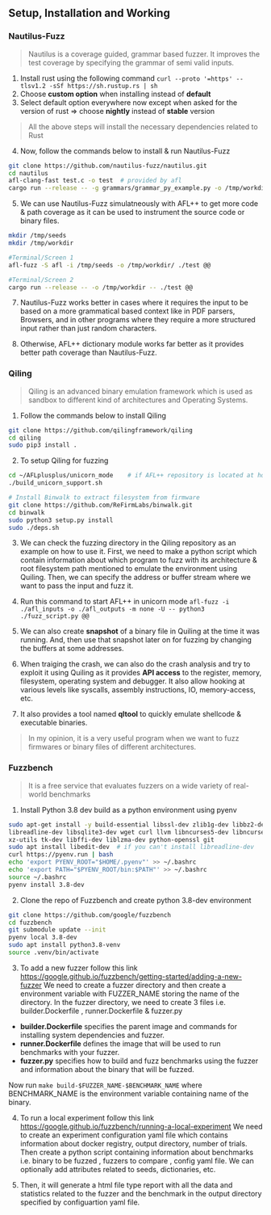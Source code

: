 ## Setup, Installation and Working


### Nautilus-Fuzz

> Nautilus is a coverage guided, grammar based fuzzer. It improves the test coverage by specifying the grammar of semi valid inputs.

1. Install rust using the following command `curl --proto '=https' --tlsv1.2 -sSf https://sh.rustup.rs | sh`
2. Choose **custom option** when installing instead of **default**
3. Select default option everywhere now except when asked for the version of rust => choose **nightly** instead of **stable** version

> All the above steps will install the necessary dependencies related to Rust

4. Now, follow the commands below to install & run Nautilus-Fuzz
```bash
git clone https://github.com/nautilus-fuzz/nautilus.git
cd nautilus
afl-clang-fast test.c -o test  # provided by afl
cargo run --release -- -g grammars/grammar_py_example.py -o /tmp/workdir -- ./test @@
```

5. We can use Nautilus-Fuzz simulatneously with AFL++ to get more code & path coverage as it can be used to instrument the source code or binary files.
```bash
mkdir /tmp/seeds
mkdir /tmp/workdir

#Terminal/Screen 1
afl-fuzz -S afl -i /tmp/seeds -o /tmp/workdir/ ./test @@

#Terminal/Screen 2
cargo run --release -- -o /tmp/workdir -- ./test @@
```
7. Nautilus-Fuzz works better in cases where it requires the input to be based on a more grammatical based context 
like in PDF parsers, Browsers, and in other programs where they require a more structured input rather than just random characters. 

8. Otherwise, AFL++ dictionary module works far better as it provides better path coverage than Nautilus-Fuzz.




### Qiling

> Qiling is an advanced binary emulation framework which is used as sandbox to different kind of architectures and Operating Systems.

1. Follow the commands below to install Qiling
```bash
git clone https://github.com/qilingframework/qiling
cd qiling
sudo pip3 install .
```

2. To setup Qiling for fuzzing
```bash
cd ~/AFLplusplus/unicorn_mode    # if AFL++ repository is located at home directory
./build_unicorn_support.sh

# Install Binwalk to extract filesystem from firmware
git clone https://github.com/ReFirmLabs/binwalk.git
cd binwalk
sudo python3 setup.py install
sudo ./deps.sh
```

3. We can check the fuzzing directory in the Qiling repository as an example on how to use it.
First, we need to make a python script which contain information about which program to fuzz
with its architecture & root filesystem path mentioned to emulate the environment using Quiling.
Then, we can specify the address or buffer stream where we want to pass the input and fuzz it.

4. Run this command to start AFL++ in unicorn mode `afl-fuzz -i ./afl_inputs -o ./afl_outputs -m none -U -- python3 ./fuzz_script.py @@`

5. We can also create **snapshot** of a binary file in Quiling at the time it was running. 
And, then use that snapshot later on for fuzzing by changing the buffers at some addresses.

6. When traiging the crash, we can also do the crash analysis and try to exploit it using Quiling 
as it provides **API access** to the register, memory, filesystem, operating system and debugger.
It also allow hooking at various levels like syscalls, assembly instructions, IO, memory-access, etc.

7. It also provides a tool named **qltool** to quickly emulate shellcode & executable binaries.

> In my opinion, it is a very useful program when we want to fuzz firmwares or binary files of different architectures.




### Fuzzbench

> It is a free service that evaluates fuzzers on a wide variety of real-world benchmarks

1. Install Python 3.8 dev build as a python environment using pyenv
```bash
sudo apt-get install -y build-essential libssl-dev zlib1g-dev libbz2-dev \
libreadline-dev libsqlite3-dev wget curl llvm libncurses5-dev libncursesw5-dev \
xz-utils tk-dev libffi-dev liblzma-dev python-openssl git
sudo apt install libedit-dev  # if you can't install libreadline-dev
curl https://pyenv.run | bash
echo 'export PYENV_ROOT="$HOME/.pyenv"' >> ~/.bashrc
echo 'export PATH="$PYENV_ROOT/bin:$PATH"' >> ~/.bashrc
source ~/.bashrc
pyenv install 3.8-dev
```

2. Clone the repo of Fuzzbench and create python 3.8-dev environment
```bash
git clone https://github.com/google/fuzzbench
cd fuzzbench
git submodule update --init
pyenv local 3.8-dev
sudo apt install python3.8-venv
source .venv/bin/activate  
```

3. To add a new fuzzer follow this link https://google.github.io/fuzzbench/getting-started/adding-a-new-fuzzer 
We need to create a fuzzer directory and then create a environment variable with FUZZER_NAME storing the name of the directory.
In the fuzzer directory, we need to create 3 files i.e. builder.Dockerfile , runner.Dockerfile & fuzzer.py
- **builder.Dockerfile** specifies the parent image and commands for installing system dependencies and fuzzer.
- **runner.Dockerfile** defines the image that will be used to run benchmarks with your fuzzer.
- **fuzzer.py** specifies how to build and fuzz benchmarks using the fuzzer and information about the binary that will be fuzzed.

Now run `make build-$FUZZER_NAME-$BENCHMARK_NAME` where BENCHMARK_NAME is the environment variable containing name of the binary.

4. To run a local experiment follow this link https://google.github.io/fuzzbench/running-a-local-experiment
We need to create an experiment configuration yaml file which contains information about docker registry, output directory, number of trials.
Then create a python script containing information about benchmarks i.e. binary to be fuzzed , fuzzers to compare , config yaml file.
We can optionally add attributes related to seeds, dictionaries, etc.

5. Then, it will generate a html file type report with all the data and statistics related to the fuzzer and the benchmark
in the output directory specified by configuartion yaml file.
